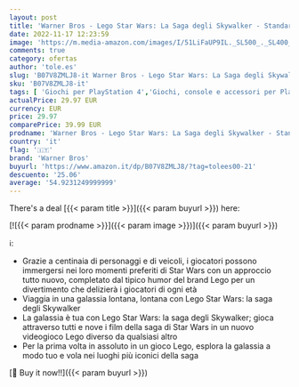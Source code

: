 ```yaml
---
layout: post
title: 'Warner Bros - Lego Star Wars: La Saga degli Skywalker - Standard  PS4 '
date: 2022-11-17 12:23:59
image: 'https://m.media-amazon.com/images/I/51LiFaUP9IL._SL500_._SL400_.jpg'
comments: true
category: ofertas
author: 'tole.es'
slug: 'B07V8ZMLJ8-it Warner Bros - Lego Star Wars: La Saga degli Skywalker -...'
sku: 'B07V8ZMLJ8-it'
tags: [ 'Giochi per PlayStation 4','Giochi, console e accessori per PlayStation 4','Videogiochi','lego','warner bros','🇮🇹', ]
actualPrice: 29.97 EUR
currency: EUR
price: 29.97
comparePrice: 39.99 EUR
prodname: 'Warner Bros - Lego Star Wars: La Saga degli Skywalker - Standard  PS4 '
country: 'it'
flag: '🇮🇹'
brand: 'Warner Bros'
buyurl: 'https://www.amazon.it/dp/B07V8ZMLJ8/?tag=tolees00-21'
descuento: '25.06'
average: '54.9231249999999'
---
```


There's a deal [{{< param title >}}]({{< param buyurl >}})  here:

[![{{< param prodname >}}]({{< param image >}})]({{< param buyurl >}})

ℹ️:

- Grazie a centinaia di personaggi e di veicoli, i giocatori possono immergersi nei loro momenti preferiti di Star Wars con un approccio tutto nuovo, completato dal tipico humor del brand Lego per un divertimento che delizierà i giocatori di ogni età
- Viaggia in una galassia lontana, lontana con Lego Star Wars: la saga degli Skywalker
- La galassia è tua con Lego Star Wars: la saga degli Skywalker; gioca attraverso tutti e nove i film della saga di Star Wars in un nuovo videogioco Lego diverso da qualsiasi altro
- Per la prima volta in assoluto in un gioco Lego, esplora la galassia a modo tuo e vola nei luoghi più iconici della saga

[🛒 Buy it now!!]({{< param buyurl >}})
